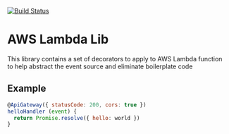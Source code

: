 [![Build Status](https://travis-ci.org/SkippyZA/lambda-lib.svg?branch=master)](https://travis-ci.org/SkippyZA/lambda-lib)


# AWS Lambda Lib

This library contains a set of decorators to apply to AWS Lambda function to help abstract the event source
and eliminate boilerplate code


## Example

```javascript
@ApiGateway({ statusCode: 200, cors: true })
helloHandler (event) {
  return Promise.resolve({ hello: world })
}
```

